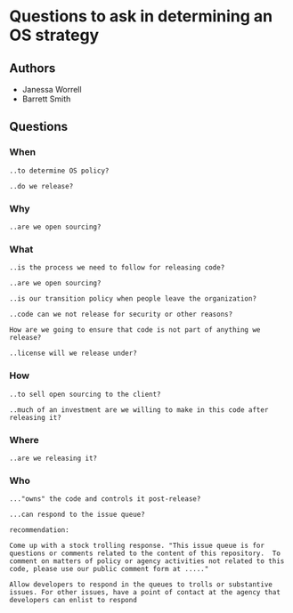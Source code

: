 # Questions to ask in determining an OS strategy

## Authors
* Janessa Worrell
* Barrett Smith




## Questions

### When

    ..to determine OS policy?

    ..do we release?


### Why

    ..are we open sourcing?


### What

    ..is the process we need to follow for releasing code?

    ..are we open sourcing?

    ..is our transition policy when people leave the organization?

    ..code can we not release for security or other reasons?

    How are we going to ensure that code is not part of anything we release?
    
    ..license will we release under?


### How

    ..to sell open sourcing to the client?

    ..much of an investment are we willing to make in this code after releasing it?


### Where

    ..are we releasing it?


### Who

    ..."owns" the code and controls it post-release?

    ...can respond to the issue queue?

    recommendation: 

    Come up with a stock trolling response. "This issue queue is for questions or comments related to the content of this repository.  To comment on matters of policy or agency activities not related to this code, please use our public comment form at ....."

    Allow developers to respond in the queues to trolls or substantive issues. For other issues, have a point of contact at the agency that developers can enlist to respond


